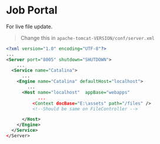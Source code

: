 # Job Portal

For live file update.

> Change this in `apache-tomcat-VERSION/conf/server.xml`

```xml
<?xml version="1.0" encoding="UTF-8"?>
...
<Server port="8005" shutdown="SHUTDOWN">
    ...
  <Service name="Catalina">
      ...
    <Engine name="Catalina" defaultHost="localhost">
        ...
      <Host name="localhost"  appBase="webapps"
            ...
          <Context docBase="E:\assets" path="/files" />
          <!--Should be same on FileController -->

      </Host>
    </Engine>
  </Service>
</Server>

```

